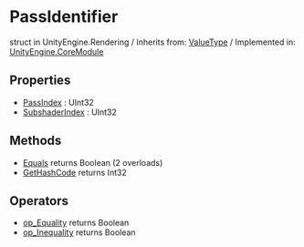 # PassIdentifier
struct in UnityEngine.Rendering
 / Inherits from: <a href="https://docs.unity3d.com/6000.1/Documentation/ScriptReference/ValueType.html">ValueType</a> / Implemented in: <a href="https://docs.unity3d.com/6000.1/Documentation/ScriptReference/UnityEngine.CoreModule.html">UnityEngine.CoreModule</a>

## Properties
- <a href="https://docs.unity3d.com/6000.1/Documentation/ScriptReference/PassIdentifier-PassIndex.html">PassIndex</a> : UInt32
- <a href="https://docs.unity3d.com/6000.1/Documentation/ScriptReference/PassIdentifier-SubshaderIndex.html">SubshaderIndex</a> : UInt32

## Methods
- <a href="https://docs.unity3d.com/6000.1/Documentation/ScriptReference/PassIdentifier.Equals.html">Equals</a> returns Boolean (2 overloads)
- <a href="https://docs.unity3d.com/6000.1/Documentation/ScriptReference/PassIdentifier.GetHashCode.html">GetHashCode</a> returns Int32

## Operators
- <a href="https://docs.unity3d.com/6000.1/Documentation/ScriptReference/PassIdentifier.op_Equality.html">op_Equality</a> returns Boolean
- <a href="https://docs.unity3d.com/6000.1/Documentation/ScriptReference/PassIdentifier.op_Inequality.html">op_Inequality</a> returns Boolean
